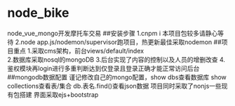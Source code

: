# node_bike
node_vue_mongo开发摩托车交易
##安装步骤
  1.cnpm i 本项目包较多请静心等待
  2.node app.js/nodemon/supervisor跑项目，热更新最佳采取nodemon
 ##项目重点
    1.采取cms架构，前台views/default/index  
    2.数据库采取nosql的mongoDB
    3.后台实现了内容的控制以及人员的增删改查
    4.鉴权模块再login进行多重判断达到仅登录且登录正确才能正常访问后台
 ##mongodb数据配置
 谨记修改自己的mongo配置，show dbs查看数据库   show collections查看表/集合
 db.表名.find()查看json数据
 项目同时采取了nonjs一些现有包搭建
 界面采取ejs+bootstrap
